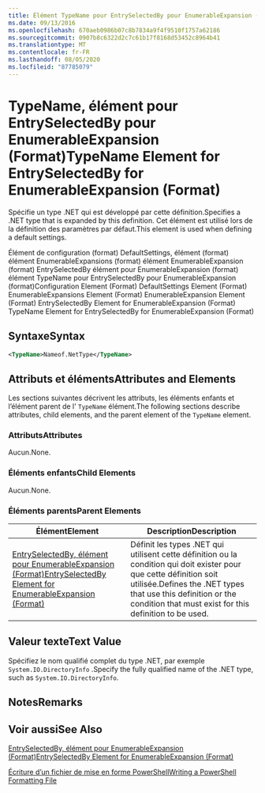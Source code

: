 ```yaml
---
title: Élément TypeName pour EntrySelectedBy pour EnumerableExpansion (format) | Microsoft Docs
ms.date: 09/13/2016
ms.openlocfilehash: 670aeb0986b07c8b7834a9f4f9510f1757a62186
ms.sourcegitcommit: 0907b8c6322d2c7c61b17f8168d53452c8964b41
ms.translationtype: MT
ms.contentlocale: fr-FR
ms.lasthandoff: 08/05/2020
ms.locfileid: "87785079"
---
```

# <a name="typename-element-for-entryselectedby-for-enumerableexpansion-format"></a><span data-ttu-id="2bcd1-102">TypeName, élément pour EntrySelectedBy pour EnumerableExpansion (Format)</span><span class="sxs-lookup"><span data-stu-id="2bcd1-102">TypeName Element for EntrySelectedBy for EnumerableExpansion (Format)</span></span>

<span data-ttu-id="2bcd1-103">Spécifie un type .NET qui est développé par cette définition.</span><span class="sxs-lookup"><span data-stu-id="2bcd1-103">Specifies a .NET type that is expanded by this definition.</span></span> <span data-ttu-id="2bcd1-104">Cet élément est utilisé lors de la définition des paramètres par défaut.</span><span class="sxs-lookup"><span data-stu-id="2bcd1-104">This element is used when defining a default settings.</span></span>

<span data-ttu-id="2bcd1-105">Élément de configuration (format) DefaultSettings, élément (format) élément EnumerableExpansions (format) élément EnumerableExpansion (format) EntrySelectedBy élément pour EnumerableExpansion (format) élément TypeName pour EntrySelectedBy pour EnumerableExpansion (format)</span><span class="sxs-lookup"><span data-stu-id="2bcd1-105">Configuration Element (Format) DefaultSettings Element (Format) EnumerableExpansions Element (Format) EnumerableExpansion Element (Format) EntrySelectedBy Element for EnumerableExpansion (Format) TypeName Element for EntrySelectedBy for EnumerableExpansion (Format)</span></span>

## <a name="syntax"></a><span data-ttu-id="2bcd1-106">Syntaxe</span><span class="sxs-lookup"><span data-stu-id="2bcd1-106">Syntax</span></span>

```xml
<TypeName>Nameof.NetType</TypeName>

```

## <a name="attributes-and-elements"></a><span data-ttu-id="2bcd1-107">Attributs et éléments</span><span class="sxs-lookup"><span data-stu-id="2bcd1-107">Attributes and Elements</span></span>

<span data-ttu-id="2bcd1-108">Les sections suivantes décrivent les attributs, les éléments enfants et l’élément parent de l' `TypeName` élément.</span><span class="sxs-lookup"><span data-stu-id="2bcd1-108">The following sections describe attributes, child elements, and the parent element of the `TypeName` element.</span></span>

### <a name="attributes"></a><span data-ttu-id="2bcd1-109">Attributs</span><span class="sxs-lookup"><span data-stu-id="2bcd1-109">Attributes</span></span>

<span data-ttu-id="2bcd1-110">Aucun.</span><span class="sxs-lookup"><span data-stu-id="2bcd1-110">None.</span></span>

### <a name="child-elements"></a><span data-ttu-id="2bcd1-111">Éléments enfants</span><span class="sxs-lookup"><span data-stu-id="2bcd1-111">Child Elements</span></span>

<span data-ttu-id="2bcd1-112">Aucun.</span><span class="sxs-lookup"><span data-stu-id="2bcd1-112">None.</span></span>

### <a name="parent-elements"></a><span data-ttu-id="2bcd1-113">Éléments parents</span><span class="sxs-lookup"><span data-stu-id="2bcd1-113">Parent Elements</span></span>

|<span data-ttu-id="2bcd1-114">Élément</span><span class="sxs-lookup"><span data-stu-id="2bcd1-114">Element</span></span>|<span data-ttu-id="2bcd1-115">Description</span><span class="sxs-lookup"><span data-stu-id="2bcd1-115">Description</span></span>|
|-------------|-----------------|
|[<span data-ttu-id="2bcd1-116">EntrySelectedBy, élément pour EnumerableExpansion (Format)</span><span class="sxs-lookup"><span data-stu-id="2bcd1-116">EntrySelectedBy Element for EnumerableExpansion (Format)</span></span>](./entryselectedby-element-for-enumerableexpansion-format.md)|<span data-ttu-id="2bcd1-117">Définit les types .NET qui utilisent cette définition ou la condition qui doit exister pour que cette définition soit utilisée.</span><span class="sxs-lookup"><span data-stu-id="2bcd1-117">Defines the .NET types that use this definition or the condition that must exist for this definition to be used.</span></span>|

## <a name="text-value"></a><span data-ttu-id="2bcd1-118">Valeur texte</span><span class="sxs-lookup"><span data-stu-id="2bcd1-118">Text Value</span></span>

<span data-ttu-id="2bcd1-119">Spécifiez le nom qualifié complet du type .NET, par exemple `System.IO.DirectoryInfo` .</span><span class="sxs-lookup"><span data-stu-id="2bcd1-119">Specify the fully qualified name of the .NET type, such as `System.IO.DirectoryInfo`.</span></span>

## <a name="remarks"></a><span data-ttu-id="2bcd1-120">Notes</span><span class="sxs-lookup"><span data-stu-id="2bcd1-120">Remarks</span></span>

## <a name="see-also"></a><span data-ttu-id="2bcd1-121">Voir aussi</span><span class="sxs-lookup"><span data-stu-id="2bcd1-121">See Also</span></span>

[<span data-ttu-id="2bcd1-122">EntrySelectedBy, élément pour EnumerableExpansion (Format)</span><span class="sxs-lookup"><span data-stu-id="2bcd1-122">EntrySelectedBy Element for EnumerableExpansion (Format)</span></span>](./entryselectedby-element-for-enumerableexpansion-format.md)

[<span data-ttu-id="2bcd1-123">Écriture d’un fichier de mise en forme PowerShell</span><span class="sxs-lookup"><span data-stu-id="2bcd1-123">Writing a PowerShell Formatting File</span></span>](./writing-a-powershell-formatting-file.md)
